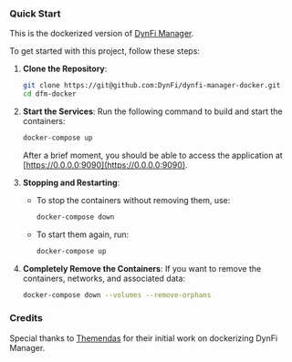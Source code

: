 
### Quick Start

This is the dockerized version of [DynFi Manager](https://dynfi.com/en/dynfi-products/manager/dynfi-manager/).

To get started with this project, follow these steps:

1. **Clone the Repository**:
   ```bash
   git clone https://git@github.com:DynFi/dynfi-manager-docker.git
   cd dfm-docker
   ```

2. **Start the Services**:
   Run the following command to build and start the containers:
   ```bash
   docker-compose up
   ```
   After a brief moment, you should be able to access the application at [https://0.0.0.0:9090](https://0.0.0.0:9090).

3. **Stopping and Restarting**:
   - To stop the containers without removing them, use:
     ```bash
     docker-compose down
     ```
   - To start them again, run:
     ```bash
     docker-compose up
     ```

4. **Completely Remove the Containers**:
   If you want to remove the containers, networks, and associated data:
   ```bash
   docker-compose down --volumes --remove-orphans
   ```

### Credits
Special thanks to [Themendas](https://github.com/Themendas) for their initial work on dockerizing DynFi Manager.
